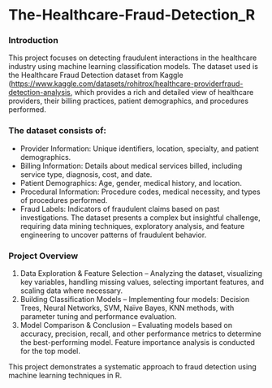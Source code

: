 # The-Healthcare-Fraud-Detection_R
### Introduction

This project focuses on detecting fraudulent interactions in the healthcare industry using machine learning classification models. The dataset used is the Healthcare Fraud Detection dataset from Kaggle (https://www.kaggle.com/datasets/rohitrox/healthcare-providerfraud-detection-analysis, which provides a rich and detailed view of healthcare providers, their billing practices, patient demographics, and procedures performed.

### The dataset consists of:

- Provider Information: Unique identifiers, location, specialty, and patient demographics.
- Billing Information: Details about medical services billed, including service type, diagnosis, cost, and date.
- Patient Demographics: Age, gender, medical history, and location.
- Procedural Information: Procedure codes, medical necessity, and types of procedures performed.
- Fraud Labels: Indicators of fraudulent claims based on past investigations.
The dataset presents a complex but insightful challenge, requiring data mining techniques, exploratory analysis, and feature engineering to uncover patterns of fraudulent behavior.

### Project Overview

1. Data Exploration & Feature Selection – Analyzing the dataset, visualizing key variables, handling missing values, selecting important features, and scaling data where necessary.
2. Building Classification Models – Implementing four models: Decision Trees, Neural Networks, SVM, Naïve Bayes, KNN methods, with parameter tuning and performance evaluation.
3. Model Comparison & Conclusion – Evaluating models based on accuracy, precision, recall, and other performance metrics to determine the best-performing model. Feature importance analysis is conducted for the top model.

This project demonstrates a systematic approach to fraud detection using machine learning techniques in R.


